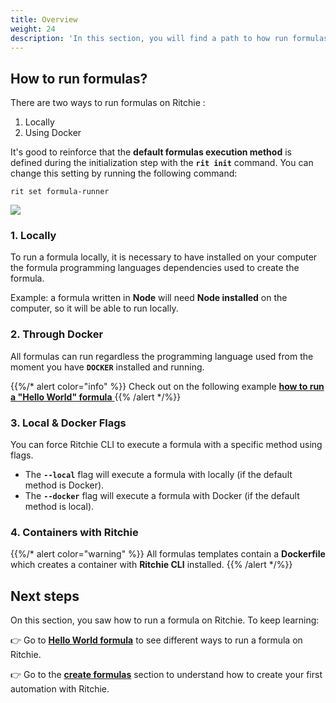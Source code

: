 ```yaml
---
title: Overview
weight: 24
description: 'In this section, you will find a path to how run formulas using Ritchie.'
---
```


## How to run formulas?

There are two ways to run formulas on Ritchie :

1. Locally
2. Using Docker

It's good to reinforce that the **default formulas execution method** is defined during the initialization step with the **`rit init`** command. You can change this setting by running the following command:

```text
rit set formula-runner
```

![](/docs/large-gif-1374x404-.gif)

### 1. Locally

To run a formula locally, it is necessary to have installed on your computer the formula programming languages dependencies used to create the formula.

Example: a formula written in **Node** will need **Node installed** on the computer, so it will be able to run locally.   


### 2. Through Docker

All formulas can run regardless the programming language used from the moment you have **`DOCKER`** installed and running.

{{%/* alert color="info" %}}
Check out on the following example [**how to run a "Hello World" formula** ](hello-world-formula)
{{% /alert */%}}

###  3. Local & Docker Flags

You can force Ritchie CLI to execute a formula with a specific method using flags.

* The **`--local`** flag will execute a formula with locally \(if the default method is Docker\). 
* The **`--docker`** flag will execute a formula with Docker \(if the default method is local\). 

### 4. Containers with Ritchie

{{%/* alert color="warning" %}}
All formulas templates contain a **Dockerfile** which creates a container with **Ritchie CLI** installed.
{{% /alert */%}}

## Next steps 

On this section, you saw how to run a formula on Ritchie. To keep learning:

👉 Go to [**Hello World formula**](hello-world-formula) to see different ways to run a formula on Ritchie. 

👉 Go to the [**create formulas**](/docs-ritchie/tutorials/formulas/how-to-create-formulas/) section to understand how to create your first automation with Ritchie.
